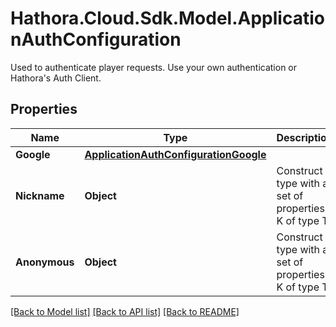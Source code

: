 # Hathora.Cloud.Sdk.Model.ApplicationAuthConfiguration
Used to authenticate player requests. Use your own authentication or Hathora's Auth Client.

## Properties

Name | Type | Description | Notes
------------ | ------------- | ------------- | -------------
**Google** | [**ApplicationAuthConfigurationGoogle**](ApplicationAuthConfigurationGoogle.md) |  | [optional] 
**Nickname** | **Object** | Construct a type with a set of properties K of type T | [optional] 
**Anonymous** | **Object** | Construct a type with a set of properties K of type T | [optional] 

[[Back to Model list]](../README.md#documentation-for-models) [[Back to API list]](../README.md#documentation-for-api-endpoints) [[Back to README]](../README.md)

